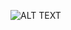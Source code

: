 ![ALT TEXT](http://1.bp.blogspot.com/-RmAHD5rU3Gc/U6cjfkbPjHI/AAAAAAAAOeg/9BYqLxmTSDQ/s1600/fibonacci+sequence.png)
